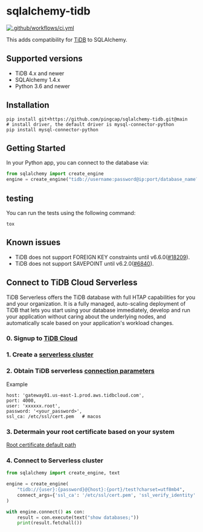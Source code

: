 # sqlalchemy-tidb

[![.github/workflows/ci.yml](https://github.com/pingcap/sqlalchemy-tidb/actions/workflows/ci.yml/badge.svg)](https://github.com/pingcap/sqlalchemy-tidb/actions/workflows/ci.yml)

This adds compatibility for [TiDB](https://github.com/pingcap/tidb) to SQLAlchemy.

## Supported versions

- TiDB 4.x and newer
- SQLAlchemy 1.4.x
- Python 3.6 and newer

## Installation

```shell
pip install git+https://github.com/pingcap/sqlalchemy-tidb.git@main
# install driver, the default driver is mysql-connector-python
pip install mysql-connector-python
```

## Getting Started

In your Python app, you can connect to the database via:

```python
from sqlalchemy import create_engine
engine = create_engine("tidb://username:password@ip:port/database_name?charset=utf8mb4")
```

## testing

You can run the tests using the following command:

```shell
tox
```

## Known issues

- TiDB does not support FOREIGN KEY constraints until v6.6.0([#18209](https://github.com/pingcap/tidb/issues/18209)).
- TiDB does not support SAVEPOINT until v6.2.0([#6840](https://github.com/pingcap/tidb/issues/6840)).

## Connect to TiDB Cloud Serverless

TiDB Serverless offers the TiDB database with full HTAP capabilities for you and your organization. It is a fully managed, auto-scaling deployment of TiDB that lets you start using your database immediately, develop and run your application without caring about the underlying nodes, and automatically scale based on your application's workload changes.

### 0. Signup to [TiDB Cloud](https://tidbcloud.com/signup?utm_source=github&utm_medium=sqlalchemy_tidb)

### 1. Create a [serverless cluster](https://tidbcloud.com/console/clusters/create-cluster?utm_source=github&utm_medium=sqlalchemy_tidb)

### 2. Obtain TiDB serverless [connection parameters](https://docs.pingcap.com/tidbcloud/connect-via-standard-connection-serverless#obtain-tidb-serverless-connection-parameters)

Example

```text
host: 'gateway01.us-east-1.prod.aws.tidbcloud.com',
port: 4000,
user: 'xxxxxx.root',
password: '<your_password>',
ssl_ca: /etc/ssl/cert.pem   # macos
```

### 3. Determain your root certificate based on your system

[Root certificate default path](https://docs.pingcap.com/tidbcloud/secure-connections-to-serverless-clusters#root-certificate-default-path)

### 4. Connect to Serverless cluster

```python
from sqlalchemy import create_engine, text

engine = create_engine(
    "tidb://{user}:{password}@{host}:{port}/test?charset=utf8mb4",
    connect_args={'ssl_ca': '/etc/ssl/cert.pem', 'ssl_verify_identity': True}
)

with engine.connect() as con:
    result = con.execute(text("show databases;"))
    print(result.fetchall())
```

